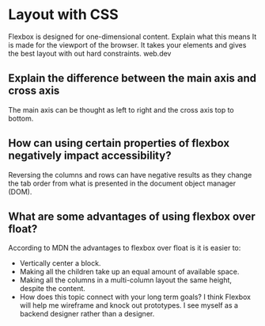 # Layout with CSS

Flexbox is designed for one-dimensional content. Explain what this means
It is made for the viewport of the browser. It takes your elements and gives the best layout with out hard constraints. web.dev

## Explain the difference between the main axis and cross axis

The main axis can be thought as left to right and the cross axis top to bottom.

## How can using certain properties of flexbox negatively impact accessibility?

Reversing the columns and rows can have negative results as they change the tab order from what is presented in the document object manager (DOM).

## What are some advantages of using flexbox over float?

According to MDN the advantages to flexbox over float is it is easier to:

- Vertically center a block.
- Making all the children take up an equal amount of available space.
- Making all the columns in a multi-column layout the same height, despite the content.
- How does this topic connect with your long term goals?
I think Flexbox will help me wireframe and knock out prototypes. I see myself as a backend designer rather than a designer.

